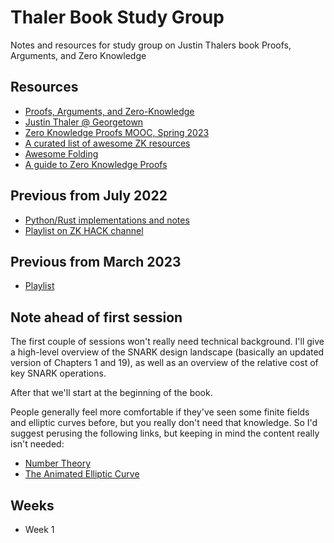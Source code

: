 # Thaler Book Study Group

Notes and resources for study group on Justin Thalers book Proofs, Arguments, and Zero Knowledge

## Resources

- [Proofs, Arguments, and Zero-Knowledge](https://people.cs.georgetown.edu/jthaler/ProofsArgsAndZK.html)
- [Justin Thaler @ Georgetown](https://people.cs.georgetown.edu/jthaler/)
- [Zero Knowledge Proofs MOOC, Spring 2023](https://zk-learning.org/)
- [A curated list of awesome ZK resources](https://github.com/ventali/awesome-zk)
- [Awesome Folding](https://github.com/lurk-lab/awesome-folding)
- [A guide to Zero Knowledge Proofs](https://medium.com/@Luca_Franceschini/a-guide-to-zero-knowledge-proofs-f2ff9e5959a8)

## Previous from July 2022

- [Python/Rust implementations and notes ](https://github.com/thor314/pazk)
- [Playlist on ZK HACK channel](https://youtube.com/playlist?list=PLj80z0cJm8QEmZkGgSOLpr_8B08SCWVQ7&si=F7Qb52oRfLK2ePQ5)

## Previous from March 2023

- [Playlist](https://youtube.com/playlist?list=PL_YzrmMHtTBQAauTGILpt4gqzu0opWtxq&si=D-xenEnrZzaF-6j3)

## Note ahead of first session

The first couple of sessions won't really need technical background. I'll give a high-level overview of the SNARK design landscape (basically an updated version of Chapters 1 and 19), as well as an overview of the relative cost of key SNARK operations. 

After that we'll start at the beginning of the book. 

People generally feel more comfortable if they've seen some finite fields and elliptic curves before, but you really don't need that knowledge. So I'd suggest perusing the following links, but keeping in mind the content really isn't needed:

- [Number Theory](https://explained-from-first-principles.com/number-theory/#contributions)
- [The Animated Elliptic Curve](https://curves.xargs.org/)

## Weeks

- Week 1
